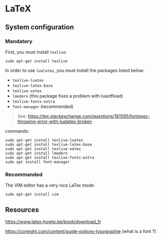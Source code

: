 # LaTeX

## System configuration

### Mandatory

First, you must install `texlive`:

	sudo apt-get install texlive

In order to use `lualatex`, you must install the packages listed below:

* `texlive-luatex`
* `texlive-latex-base`
* `texlive-xetex`
* `lmodern` (this package fixes a problem with luaotfload)
* `texlive-fonts-extra`
* `font-manager` (recommended)

> See: https://tex.stackexchange.com/questions/161595/fontspec-throwing-error-with-lualatex-broken

commands:

	sudo apt-get install texlive-luatex
	sudo apt-get install texlive-latex-base
	sudo apt-get install texlive-xetex
	sudo apt-get install lmodern 
	sudo apt-get install texlive-fonts-extra
	sudo apt install font-manager

### Recommanded

The VIM editor has a very nice LaTex mode.

	sudo apt-get install vim

## Resources

https://www.latex-howto.be/book/download_fr

https://coreight.com/content/guide-polices-typographie (what is a font ?)


